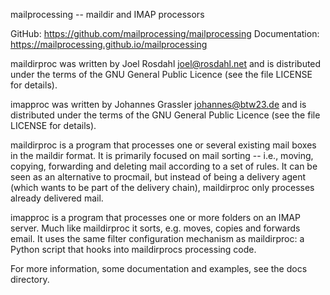 mailprocessing -- maildir and IMAP processors

GitHub: https://github.com/mailprocessing/mailprocessing
Documentation: https://mailprocessing.github.io/mailprocessing

maildirproc was written by Joel Rosdahl <joel@rosdahl.net> and is
distributed under the terms of the GNU General Public Licence (see the
file LICENSE for details).

imapproc was written by Johannes Grassler <johannes@btw23.de> and is
distributed under the terms of the GNU General Public Licence (see the
file LICENSE for details).

maildirproc is a program that processes one or several existing mail
boxes in the maildir format. It is primarily focused on mail sorting
-- i.e., moving, copying, forwarding and deleting mail according to a
set of rules. It can be seen as an alternative to procmail, but
instead of being a delivery agent (which wants to be part of the
delivery chain), maildirproc only processes already delivered mail.

imapproc is a program that processes one or more folders on an IMAP
server. Much like maildirproc it sorts, e.g. moves, copies and forwards
email. It uses the same filter configuration mechanism as maildirproc: a
Python script that hooks into maildirprocs processing code.

For more information, some documentation and examples, see the docs
directory.
